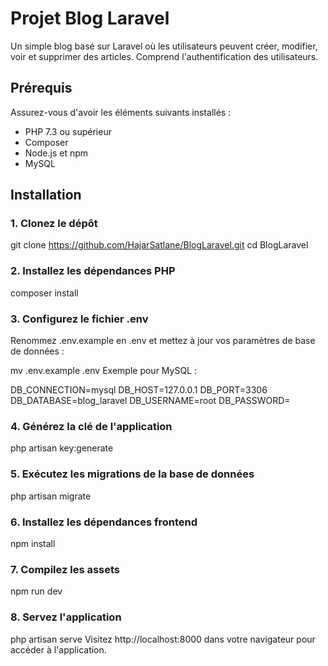 # Projet Blog Laravel

Un simple blog basé sur Laravel où les utilisateurs peuvent créer, modifier, voir et supprimer des articles. Comprend l'authentification des utilisateurs.

## Prérequis

Assurez-vous d'avoir les éléments suivants installés :

- PHP 7.3 ou supérieur
- Composer
- Node.js et npm
- MySQL

## Installation

### 1. Clonez le dépôt

git clone https://github.com/HajarSatlane/BlogLaravel.git
cd BlogLaravel

### 2. Installez les dépendances PHP

composer install

### 3. Configurez le fichier .env
Renommez .env.example en .env et mettez à jour vos paramètres de base de données :

mv .env.example .env
Exemple pour MySQL :

DB_CONNECTION=mysql
DB_HOST=127.0.0.1
DB_PORT=3306
DB_DATABASE=blog_laravel
DB_USERNAME=root
DB_PASSWORD=

### 4. Générez la clé de l'application

php artisan key:generate

### 5. Exécutez les migrations de la base de données

php artisan migrate

### 6. Installez les dépendances frontend
npm install

### 7. Compilez les assets

npm run dev

### 8. Servez l'application

php artisan serve
Visitez http://localhost:8000 dans votre navigateur pour accéder à l'application.
